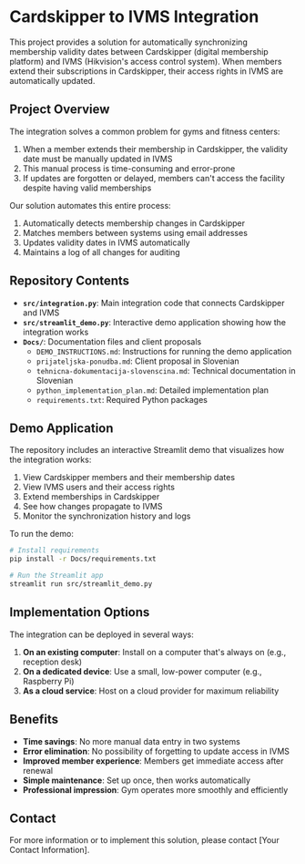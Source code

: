 # Cardskipper to IVMS Integration

This project provides a solution for automatically synchronizing membership validity dates between Cardskipper (digital membership platform) and IVMS (Hikvision's access control system). When members extend their subscriptions in Cardskipper, their access rights in IVMS are automatically updated.

## Project Overview

The integration solves a common problem for gyms and fitness centers:
1. When a member extends their membership in Cardskipper, the validity date must be manually updated in IVMS
2. This manual process is time-consuming and error-prone
3. If updates are forgotten or delayed, members can't access the facility despite having valid memberships

Our solution automates this entire process:
1. Automatically detects membership changes in Cardskipper
2. Matches members between systems using email addresses
3. Updates validity dates in IVMS automatically
4. Maintains a log of all changes for auditing

## Repository Contents

- **`src/integration.py`**: Main integration code that connects Cardskipper and IVMS
- **`src/streamlit_demo.py`**: Interactive demo application showing how the integration works
- **`Docs/`**: Documentation files and client proposals
  - `DEMO_INSTRUCTIONS.md`: Instructions for running the demo application
  - `prijateljska-ponudba.md`: Client proposal in Slovenian
  - `tehnicna-dokumentacija-slovenscina.md`: Technical documentation in Slovenian
  - `python_implementation_plan.md`: Detailed implementation plan
  - `requirements.txt`: Required Python packages

## Demo Application

The repository includes an interactive Streamlit demo that visualizes how the integration works:

1. View Cardskipper members and their membership dates
2. View IVMS users and their access rights
3. Extend memberships in Cardskipper
4. See how changes propagate to IVMS
5. Monitor the synchronization history and logs

To run the demo:

```bash
# Install requirements
pip install -r Docs/requirements.txt

# Run the Streamlit app
streamlit run src/streamlit_demo.py
```

## Implementation Options

The integration can be deployed in several ways:

1. **On an existing computer**: Install on a computer that's always on (e.g., reception desk)
2. **On a dedicated device**: Use a small, low-power computer (e.g., Raspberry Pi)
3. **As a cloud service**: Host on a cloud provider for maximum reliability

## Benefits

- **Time savings**: No more manual data entry in two systems
- **Error elimination**: No possibility of forgetting to update access in IVMS
- **Improved member experience**: Members get immediate access after renewal
- **Simple maintenance**: Set up once, then works automatically
- **Professional impression**: Gym operates more smoothly and efficiently

## Contact

For more information or to implement this solution, please contact [Your Contact Information].